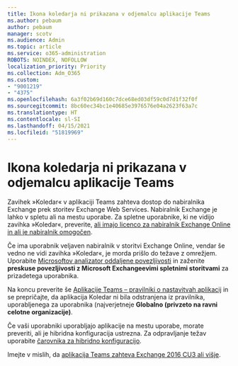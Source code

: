```yaml
---
title: Ikona koledarja ni prikazana v odjemalcu aplikacije Teams
ms.author: pebaum
author: pebaum
manager: scotv
ms.audience: Admin
ms.topic: article
ms.service: o365-administration
ROBOTS: NOINDEX, NOFOLLOW
localization_priority: Priority
ms.collection: Adm_O365
ms.custom:
- "9001219"
- "4375"
ms.openlocfilehash: 6a3f02b69d160c7dce68ed03df59c0d7d1f32f0f
ms.sourcegitcommit: 8bc60ec34bc1e40685e3976576e04a2623f63a7c
ms.translationtype: HT
ms.contentlocale: sl-SI
ms.lasthandoff: 04/15/2021
ms.locfileid: "51819969"
---
```

# <a name="calendar-icon-not-showing-in-teams-client"></a>Ikona koledarja ni prikazana v odjemalcu aplikacije Teams

Zavihek »Koledar« v aplikaciji Teams zahteva dostop do nabiralnika Exchange prek storitev Exchange Web Services. Nabiralnik Exchange je lahko v spletu ali na mestu uporabe. Za spletne uporabnike, ki ne vidijo zavihka »Koledar«, preverite, [ali imajo licenco za nabiralnik Exchange Online in ali je nabiralnik omogočen](https://docs.microsoft.com/exchange/recipients-in-exchange-online/create-user-mailboxes).

Če ima uporabnik veljaven nabiralnik v storitvi Exchange Online, vendar še vedno ne vidi zavihka »Koledar«, je morda prišlo do težave z omrežjem. Uporabite [Microsoftov analizator oddaljene povezljivosti](https://testconnectivity.microsoft.com/) in zaženite **preskuse povezljivosti z Microsoft Exchangeevimi spletnimi storitvami** za prizadetega uporabnika.

Na koncu preverite še [Aplikacije Teams – pravilniki o nastavitvah aplikacij](https://admin.teams.microsoft.com/policies/app-setup) in se prepričajte, da aplikacija Koledar ni bila odstranjena iz pravilnika, uporabljenega za uporabnika (najverjetneje **Globalno (privzeto na ravni celotne organizacije)**.

Če vaši uporabniki uporabljajo aplikacije na mestu uporabe, morate preveriti, ali je hibridna konfiguracija ustrezna. Za odpravljanje težav uporabite [čarovnika za hibridno konfiguracijo](https://docs.microsoft.com/exchange/hybrid-deployment/hybrid-agent).

Imejte v mislih, da [aplikacija Teams zahteva Exchange 2016 CU3 ali višje](https://docs.microsoft.com/microsoftteams/exchange-teams-interact).
